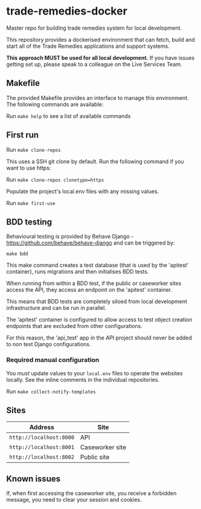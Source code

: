 # trade-remedies-docker
Master repo for building trade remedies system for local development.

This repository provides a dockerised environment that can fetch, build and start all of the Trade Remedies applications and support systems. 

**This approach MUST be used for all local development.** If you have issues getting set up, please speak to a colleague on the Live Services Team.

## Makefile

The provided Makefile provides an interface to manage this environment. The following commands are available:

Run `make help` to see a list of available commands

## First run

Run `make clone-repos`

This uses a SSH git clone by default. Run the following command if you want to use https:

Run `make clone-repos clonetype=https`

Populate the project's local.env files with any missing values.

Run `make first-use`

## BDD testing

Behavioural testing is provided by Behave Django - https://github.com/behave/behave-django and can be triggered by:

`make bdd`

This make command creates a test database (that is used by the 'apitest' container), runs migrations and then initialises BDD tests.

When running from within a BDD test, if the public or caseworker sites access the API, they access an endpoint on the 'apitest' container.

This means that BDD tests are completely siloed from local development infrastructure and can be run in parallel.

The 'apitest' container is configured to allow access to test object creation endpoints that are excluded from other configurations.

For this reason, the 'api_test' app in the API project should never be added to non test Django configurations.

### Required manual configuration

You *must* update values to your `local.env` files to operate the websites locally. See the inline comments in the individual repositories.

Run `make collect-notify-templates`

## Sites

| Address | Site |
| ------------- | ------------- |
| `http://localhost:8000` | API |
| `http://localhost:8001` | Caseworker site |
| `http://localhost:8002` | Public site |

## Known issues

If, when first accessing the caseworker site, you receive a forbidden message, you need to clear your session and cookies.

